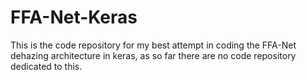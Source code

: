 # FFA-Net-Keras

This is the code repository for my best attempt in coding the FFA-Net dehazing architecture in keras, as so far there are no code repository dedicated to this.
